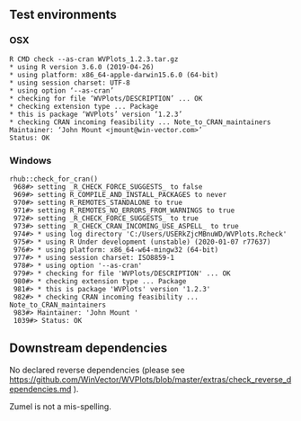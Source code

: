 
## Test environments

### OSX

    R CMD check --as-cran WVPlots_1.2.3.tar.gz
    * using R version 3.6.0 (2019-04-26)
    * using platform: x86_64-apple-darwin15.6.0 (64-bit)
    * using session charset: UTF-8
    * using option ‘--as-cran’
    * checking for file ‘WVPlots/DESCRIPTION’ ... OK
    * checking extension type ... Package
    * this is package ‘WVPlots’ version ‘1.2.3’
    * checking CRAN incoming feasibility ... Note_to_CRAN_maintainers
    Maintainer: ‘John Mount <jmount@win-vector.com>’
    Status: OK
 
### Windows

    rhub::check_for_cran()
     968#> setting _R_CHECK_FORCE_SUGGESTS_ to false
     969#> setting R_COMPILE_AND_INSTALL_PACKAGES to never
     970#> setting R_REMOTES_STANDALONE to true
     971#> setting R_REMOTES_NO_ERRORS_FROM_WARNINGS to true
     972#> setting _R_CHECK_FORCE_SUGGESTS_ to true
     973#> setting _R_CHECK_CRAN_INCOMING_USE_ASPELL_ to true
     974#> * using log directory 'C:/Users/USERkZjcMBnuWD/WVPlots.Rcheck'
     975#> * using R Under development (unstable) (2020-01-07 r77637)
     976#> * using platform: x86_64-w64-mingw32 (64-bit)
     977#> * using session charset: ISO8859-1
     978#> * using option '--as-cran'
     979#> * checking for file 'WVPlots/DESCRIPTION' ... OK
     980#> * checking extension type ... Package
     981#> * this is package 'WVPlots' version '1.2.3'
     982#> * checking CRAN incoming feasibility ... Note_to_CRAN_maintainers
     983#> Maintainer: 'John Mount '
     1039#> Status: OK

## Downstream dependencies

  No declared reverse dependencies (please see https://github.com/WinVector/WVPlots/blob/master/extras/check_reverse_dependencies.md ).

Zumel is not a mis-spelling.
